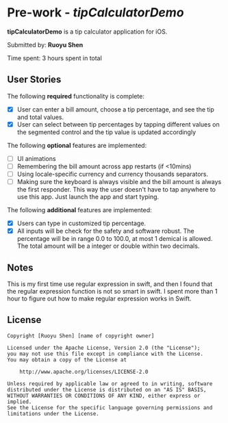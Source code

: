 # Pre-work - *tipCalculatorDemo*

**tipCalculatorDemo** is a tip calculator application for iOS.

Submitted by: **Ruoyu Shen**

Time spent: 3 hours spent in total

## User Stories

The following **required** functionality is complete:

* [X] User can enter a bill amount, choose a tip percentage, and see the tip and total values.
* [X] User can select between tip percentages by tapping different values on the segmented control and the tip value is updated accordingly

The following **optional** features are implemented:

* [ ] UI animations
* [ ] Remembering the bill amount across app restarts (if <10mins)
* [ ] Using locale-specific currency and currency thousands separators.
* [ ] Making sure the keyboard is always visible and the bill amount is always the first responder. This way the user doesn't have to tap anywhere to use this app. Just launch the app and start typing.

The following **additional** features are implemented:

* [X] Users can type in customized tip percentage.
* [X] All inputs will be check for the safety and software robust. The percentage will be in range 0.0 to 100.0, at most 1 demical is allowed. The total amount will be a integer or double within two decimals.

## Notes

This is my first time use regular expression in swift, and then I found that the regular expression function is not so smart in swift. I spent more than 1 hour to figure out how to make regular expression works in Swift.

## License

    Copyright [Ruoyu Shen] [name of copyright owner]

    Licensed under the Apache License, Version 2.0 (the "License");
    you may not use this file except in compliance with the License.
    You may obtain a copy of the License at

        http://www.apache.org/licenses/LICENSE-2.0

    Unless required by applicable law or agreed to in writing, software
    distributed under the License is distributed on an "AS IS" BASIS,
    WITHOUT WARRANTIES OR CONDITIONS OF ANY KIND, either express or implied.
    See the License for the specific language governing permissions and
    limitations under the License.
